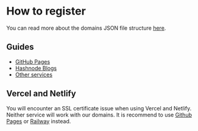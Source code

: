 # How to register
You can read more about the domains JSON file structure [here](domain_structure).

## Guides
- [GitHub Pages](github_pages)
- [Hashnode Blogs](hashnode)
- [Other services](other)

## Vercel and Netlify
You will encounter an SSL certificate issue when using Vercel and Netlify. Neither service will work with our domains. It is recommend to use [Github Pages](https://pages.github.com) or [Railway](https://railway.app) instead.
